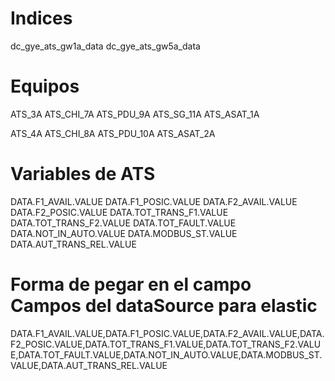 # Indices
dc_gye_ats_gw1a_data
dc_gye_ats_gw5a_data

# Equipos
ATS_3A
ATS_CHI_7A
ATS_PDU_9A
ATS_SG_11A
ATS_ASAT_1A

ATS_4A
ATS_CHI_8A
ATS_PDU_10A
ATS_ASAT_2A

# Variables de ATS
DATA.F1_AVAIL.VALUE
DATA.F1_POSIC.VALUE
DATA.F2_AVAIL.VALUE
DATA.F2_POSIC.VALUE
DATA.TOT_TRANS_F1.VALUE
DATA.TOT_TRANS_F2.VALUE
DATA.TOT_FAULT.VALUE
DATA.NOT_IN_AUTO.VALUE
DATA.MODBUS_ST.VALUE
DATA.AUT_TRANS_REL.VALUE

# Forma de pegar en el campo Campos del dataSource para elastic
DATA.F1_AVAIL.VALUE,DATA.F1_POSIC.VALUE,DATA.F2_AVAIL.VALUE,DATA.F2_POSIC.VALUE,DATA.TOT_TRANS_F1.VALUE,DATA.TOT_TRANS_F2.VALUE,DATA.TOT_FAULT.VALUE,DATA.NOT_IN_AUTO.VALUE,DATA.MODBUS_ST.VALUE,DATA.AUT_TRANS_REL.VALUE